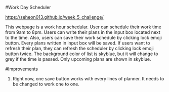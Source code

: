 #Work Day Scheduler

https://seheon013.github.io/week_5_challenge/

This webpage is a work hour schedular. User can schedule their work time from 9am to 8pm.
Users can write their plans in the input box located next to the time. 
Also, users can save their work schedule by clicking lock emoji button.
Every plans written in input box will be saved. 
If users want to refresh their plan, they can refresh the scheduler by clicking lock emoji button twice.
The background color of list is skyblue, but it will change to grey if the time is passed.
Only upcoming plans are shown in skyblue. 

#Improvements
1. Right now, one save button works with every lines of planner. It needs to be changed to work one to one.
